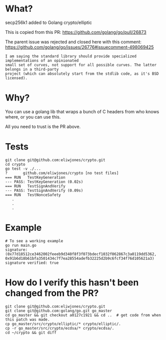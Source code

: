 # What?
secp256k1 added to Golang crypto/elliptic

This is copied from this PR:
https://github.com/golang/go/pull/26873

The parent issue was rejected and closed here with this comment:
https://github.com/golang/go/issues/26776#issuecomment-498069425
```
I am saying the standard library should provide specialized implementations of an opinionated
small set of curves, not support for all possible curves. The latter belongs in a third-party
project (which can absolutely start from the stdlib code, as it's BSD licensed).
```

# Why?

You can use a golang lib that wraps a bunch of C headers from who knows where, or you can use this.

All you need to trust is the PR above.

# Tests
```
git clone git@github.com:eliwjones/crypto.git
cd crypto
go test -v ./...
?   	github.com/eliwjones/crypto	[no test files]
=== RUN   TestKeyGeneration
--- PASS: TestKeyGeneration (0.02s)
=== RUN   TestSignAndVerify
--- PASS: TestSignAndVerify (0.09s)
=== RUN   TestNonceSafety
   .
   .
   .
```

# Example
```
# To see a working example
go run main.go
signature: (0x77d18512ce3462002feeeb9d340f8f3f073bdecf1032f062867c3a0119dd5362, 0x91b6d18b61bfa3501434c7f7ea28554adefb32225d2b9c6fcf34f76d105621a3)
signature verified: true
```

# How do I verify this hasn't been changed from the PR?
```
git clone git@github.com:eliwjones/crypto.git
git clone git@github.com:golang/go.git go_master
cd go_master && git checkout a0127c1921 && cd ..  # get code from when this patch was made.
cp go_master/src/crypto/elliptic/* crypto/elliptic/.
cp -r go_master/src/crypto/ecdsa/* crypto/ecdsa/.
cd ~/crypto && git diff
```
